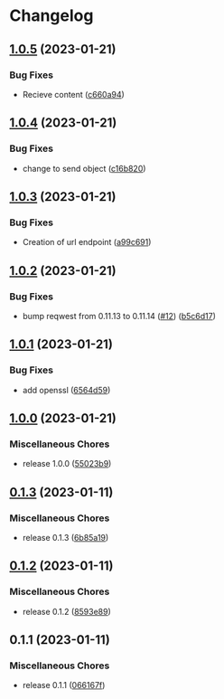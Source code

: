 # Changelog

## [1.0.5](https://github.com/4sgard-dev/asgard-discord-bot-rust/compare/v1.0.4...v1.0.5) (2023-01-21)


### Bug Fixes

* Recieve content ([c660a94](https://github.com/4sgard-dev/asgard-discord-bot-rust/commit/c660a9443a326ee0614d2e2143d9ca1e07d932e3))

## [1.0.4](https://github.com/4sgard-dev/asgard-discord-bot-rust/compare/v1.0.3...v1.0.4) (2023-01-21)


### Bug Fixes

* change to send object ([c16b820](https://github.com/4sgard-dev/asgard-discord-bot-rust/commit/c16b82050b42874976a1daf9aa2eb0d38f04e47b))

## [1.0.3](https://github.com/4sgard-dev/asgard-discord-bot-rust/compare/v1.0.2...v1.0.3) (2023-01-21)


### Bug Fixes

* Creation of url endpoint ([a99c691](https://github.com/4sgard-dev/asgard-discord-bot-rust/commit/a99c691bd7c213bcb3f75177b1490da23fb28990))

## [1.0.2](https://github.com/4sgard-dev/asgard-discord-bot-rust/compare/v1.0.1...v1.0.2) (2023-01-21)


### Bug Fixes

* bump reqwest from 0.11.13 to 0.11.14 ([#12](https://github.com/4sgard-dev/asgard-discord-bot-rust/issues/12)) ([b5c6d17](https://github.com/4sgard-dev/asgard-discord-bot-rust/commit/b5c6d1765ff76e139131f905d343962b58706887))

## [1.0.1](https://github.com/4sgard-dev/asgard-discord-bot-rust/compare/v1.0.0...v1.0.1) (2023-01-21)


### Bug Fixes

* add openssl ([6564d59](https://github.com/4sgard-dev/asgard-discord-bot-rust/commit/6564d59e9884c75a1e5a762cc4aff5f93a2b6852))

## [1.0.0](https://github.com/4sgard-dev/asgard-discord-bot-rust/compare/v0.1.3...v1.0.0) (2023-01-21)


### Miscellaneous Chores

* release 1.0.0 ([55023b9](https://github.com/4sgard-dev/asgard-discord-bot-rust/commit/55023b9d6ece44a646da0f847145d8f80d0965ea))

## [0.1.3](https://github.com/4sgard-dev/asgard-discord-bot-rust/compare/v0.1.2...v0.1.3) (2023-01-11)


### Miscellaneous Chores

* release 0.1.3 ([6b85a19](https://github.com/4sgard-dev/asgard-discord-bot-rust/commit/6b85a198fbb93b50af74e2ba18151dcbc25efc2c))

## [0.1.2](https://github.com/4sgard-dev/asgard-discord-bot-rust/compare/v0.1.1...v0.1.2) (2023-01-11)


### Miscellaneous Chores

* release 0.1.2 ([8593e89](https://github.com/4sgard-dev/asgard-discord-bot-rust/commit/8593e89fbdb548af78fd179d2aa926bc3dafe155))

## 0.1.1 (2023-01-11)


### Miscellaneous Chores

* release 0.1.1 ([066167f](https://github.com/4sgard-dev/asgard-discord-bot-rust/commit/066167f46d5ac4708cbdcf11122b0b3264c9964f))
